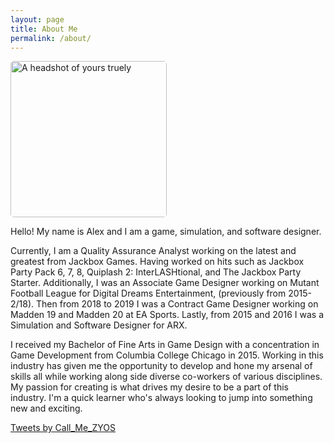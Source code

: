 ```yaml
---
layout: page
title: About Me
permalink: /about/
---
```

<link rel="icon" href="Logo.ico" type="image/x-icon"/>
<link rel="preconnect" href="https://fonts.gstatic.com">
<link href="https://fonts.googleapis.com/css2?family=Jura:wght@300&display=swap" rel="stylesheet"> 
<img src="http://Callmezyos.github.io/images/AL1.jpg" alt="A headshot of yours truely" style="width:250px; height:250px; border-radius: 5px;">

Hello! My name is Alex and I am a game, simulation, and software designer. 

Currently, I am a Quality Assurance Analyst working on the latest and greatest from Jackbox Games. Having worked on hits such as Jackbox Party Pack 6, 7, 8, Quiplash 2: InterLASHtional, and The Jackbox Party Starter. Additionally, I was an Associate Game Designer working on Mutant Football League for Digital Dreams Entertainment, (previously from 2015-2/18). Then from 2018 to 2019 I was a Contract Game Designer working on Madden 19 and Madden 20 at EA Sports. Lastly, from 2015 and 2016 I was a Simulation and Software Designer for ARX.

I received my Bachelor of Fine Arts in Game Design with a concentration in Game Development from Columbia College Chicago in 2015. Working in this industry has given me the opportunity to develop and hone my arsenal of skills all while working along side diverse co-workers of various disciplines. My passion for creating is what drives my desire to be a part of this industry. I'm a quick learner who's always looking to jump into something new and exciting.

<a class="twitter-timeline tw-align-center" data-lang="en" data-width="500" data-height="500" data-theme="dark" href="https://twitter.com/Call_Me_ZYOS?ref_src=twsrc%5Etfw">Tweets by Call_Me_ZYOS</a> <script async src="https://platform.twitter.com/widgets.js" charset="utf-8"></script> 

